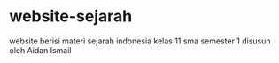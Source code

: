 # website-sejarah
website berisi materi sejarah indonesia kelas 11 sma semester 1
disusun oleh Aidan Ismail